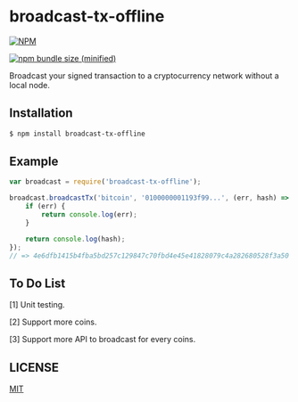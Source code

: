# broadcast-tx-offline

[![NPM](https://img.shields.io/npm/v/broadcast-tx-offline.svg)](https://www.npmjs.com/package/broadcast-tx-offline)

[![npm bundle size (minified)](https://img.shields.io/bundlephobia/min/@bamblehorse/tiny.svg)](https://www.npmjs.com/package/@bamblehorse/tiny)

Broadcast your signed transaction to a cryptocurrency network without a local node.

## Installation

```bash
$ npm install broadcast-tx-offline
```

## Example

```javascript
var broadcast = require('broadcast-tx-offline');

broadcast.broadcastTx('bitcoin', '0100000001193f99...', (err, hash) => {
    if (err) {
        return console.log(err);
    }

    return console.log(hash);
});
// => 4e6dfb1415b4fba5bd257c129847c70fbd4e45e41828079c4a282680528f3a50
```

## To Do List

[1] Unit testing.

[2] Support more coins.

[3] Support more API to broadcast for every coins.

## LICENSE

[MIT](LICENSE)